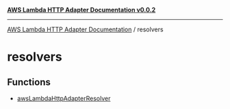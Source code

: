 [**AWS Lambda HTTP Adapter Documentation v0.0.2**](../README.md)

***

[AWS Lambda HTTP Adapter Documentation](../modules.md) / resolvers

# resolvers

## Functions

- [awsLambdaHttpAdapterResolver](functions/awsLambdaHttpAdapterResolver.md)
